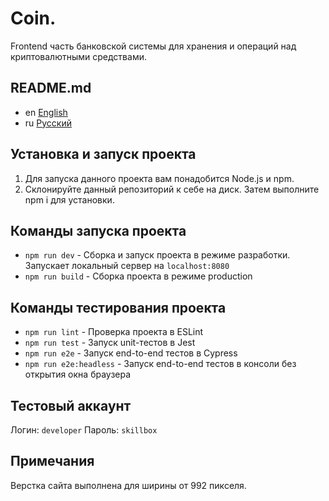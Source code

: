 # Coin.

Frontend часть банковской системы для хранения и операций над
криптовалютными средствами.

## README.md

* en [English](../README.md)
* ru [Русский](README.ru.md)

## Установка и запуск проекта

1. Для запуска данного проекта вам понадобится Node.js и npm.
2. Склонируйте данный репозиторий к себе на диск.
   Затем выполните npm i для установки.

## Команды запуска проекта

* `npm run dev` - Сборка и запуск проекта в режиме разработки.
  Запускает локальный сервер на `localhost:8080`
* `npm run build` - Сборка проекта в режиме production

## Команды тестирования проекта

* `npm run lint` - Проверка проекта в ESLint
* `npm run test` - Запуск unit-тестов в Jest
* `npm run e2e` - Запуск end-to-end тестов в Cypress
* `npm run e2e:headless` - Запуск end-to-end тестов в консоли без открытия
  окна браузера

## Тестовый аккаунт

Логин: `developer`
Пароль: `skillbox`

## Примечания

Верстка сайта выполнена для ширины от 992 пикселя.
